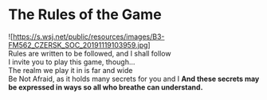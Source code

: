 # The Rules of the Game

![https://s.wsj.net/public/resources/images/B3-FM562_CZERSK_SOC_20191119103959.jpg]   
Rules are written to be followed, and I shall follow   
I invite you to play this game, though...    
The realm we play it in is far and wide    
Be Not Afraid, as it holds many secrets for you and I 
**And these secrets may be expressed in ways so all who breathe can understand.**   

